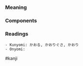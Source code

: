 ### Meaning



### Components



### Readings

```
- Kunyomi: かおる, かおりぐさ, かおり
- Onyomi: 
```

#kanji